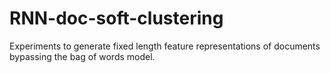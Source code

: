 # RNN-doc-soft-clustering
Experiments to generate fixed length feature representations of documents bypassing the bag of words model. 
